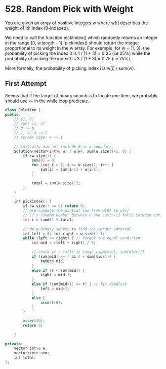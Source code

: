 # 528. Random Pick with Weight


You are given an array of positive integers w where w[i] describes the weight of ith index (0-indexed).

We need to call the function pickIndex() which randomly returns an integer in the range [0, w.length - 1]. pickIndex() should return the integer proportional to its weight in the w array. For example, for w = [1, 3], the probability of picking the index 0 is 1 / (1 + 3) = 0.25 (i.e 25%) while the probability of picking the index 1 is 3 / (1 + 3) = 0.75 (i.e 75%).

More formally, the probability of picking index i is w[i] / sum(w).

## First Attempt

Seems that if the target of binary search is to locate one item, we probably should use `<=` in the while loop predicate. 

```c++
class Solution {
public:
    // [1, 3]
    // sum: [1, 4]
    // 0 -> 0
    // 1, 2, 3 -> 1
    // corner case: 4 -> 1
    
    // initially did not include 0 as a boundary.
    Solution(vector<int>& w) : w(w), sum(w.size()+1, 0) {
        if (w.size()) {
            sum[0] = 0;
            for (int i = 1; i <= w.size(); i++) {
                sum[i] = sum[i-1] + w[i-1];
            }

            total = sum[w.size()];   
        }
    }
    
    int pickIndex() {
        if (w.size() == 0) return 0;
        // pre-compute the partial sum from w[0] to w[i]
        // if a random number between 0 and sum[n-1] falls between sum[i] and sum[i+1], then pick i 
        int r = rand() % total; 
        
        // do a binary search to find the target interval
        int left = 0; int right = w.size()-1;
        while (left <= right) { // forgot the equal condition
            int mid = (left + right) / 2;
            
            // check if r falls in range (sum[mid], sum[mid+1])
            if (sum[mid] <= r && r < sum[mid+1]) {
                return mid;
            }
            else if (r < sum[mid]) {
                right = mid-1;
            }
            else if (sum[mid+1] <= r) { // fix deadlock
                left = mid+1;
            }
            else {
                assert(0);
            }
        }
        
        assert(0);
        return 0;
        
    }
    
private:
    vector<int>& w;
    vector<int> sum;
    int total;
};
```